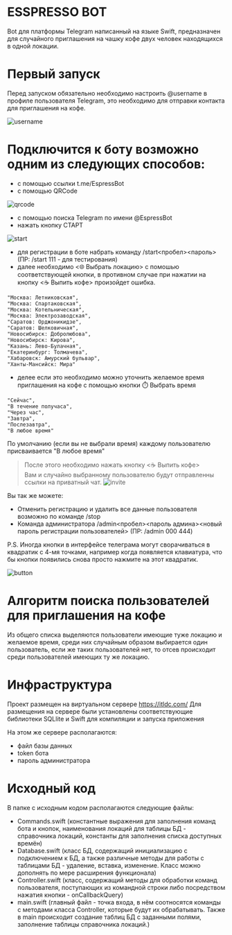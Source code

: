 # ESSPRESSO BOT
Bot для платформы Telegram написанный на языке Swift, предназначен для случайного приглашения на чашку кофе двух человек находящихся в одной локации.

# Первый запуск
Перед запуском обязательно необходимо настроить @username в профиле пользователя Telegram, это необходимо для отправки контакта для приглашения на кофе.

  ![username](https://cdn1.savepice.ru/uploads/2019/11/10/9329cf3eba4782f834818a01f7af3e0f-full.png)

# Подключится к боту возможно одним из следующих способов:

  - с помощью ссылки t.me/EspressBot
  - с помощью QRCode
  
  ![qrcode](https://cdn1.savepice.ru/uploads/2019/11/10/8d2e06479cdab126d1b1f98865094fee-full.png)
  
  - с помощью поиска Telegram по имени @EspressBot
  - нажать кнопку СТАРТ
  
  ![start](https://cdn1.savepice.ru/uploads/2019/11/10/54c53459618c0907cae8ec4317663ec0-full.jpg)
  
  - для регистрации в боте набрать команду /start<пробел><пароль> (ПР: /start 111 - для тестирования)
  - далее необходимо <🌐 Выбрать локацию> с помошью соответствующей кнопки, в противном случае при нажатии на кнопку <☕ Выпить кофе> произойдет ошибка.
  ```
"Москва: Летниковская",
"Москва: Спартаковская",
"Москва: Котельническая",
"Москва: Электрозаводская",
"Саратов: Орджоникидзе",
"Саратов: Шелковичная",
"Новосибирск: Добролюбова",
"Новосибирск: Кирова",
"Казань: Лево-Булачная",
"Екатеринбург: Толмачева",
"Хабаровск: Амурский бульвар",
"Ханты-Мансийск: Мира"
```
  - делее если это необходимо можно уточнить желаемое время приглашения на кофе с помощью кнопки ⏱️ Выбрать время
```
"Сейчас",
"В течение получаса",
"Через час",
"Завтра",
"Послезавтра",
"В любое время"
```
По умолчанию (если вы не выбрали время) каждому пользователю присваивается "В любое время"
>После этого необходимо нажать кнопку <☕ Выпить кофе>  
>Вам и случайно выбранному пользователю будут отправленны ссылки на приватный чат.
![invite](https://cdn1.savepice.ru/uploads/2019/11/10/8ad77de9078b616ffb731fbb2a30c392-full.jpg)

Вы так же можете:
  - Отменить регистрацию и удалить все данные пользователя возможно по команде /stop
  - Команда администратора /admin<пробел><пароль админа><новый пароль регистрации пользователей>
  (ПР: /admin 000 444)

P.S. Иногда кнопки в интерфейсе телеграма могут сворачиваться в квадратик с 4-мя точками, например когда появляется клавиатура, что бы кнопки появились снова просто нажмите на этот квадратик.

![button](https://cdn1.savepice.ru/uploads/2019/11/11/7b42f9217d7371cb5da73aed51f8b473-full.jpg)

# Алгоритм поиска пользователей для приглашения на кофе
Из общего списка выделяются пользователи имеющие туже локацию и желаемое время, среди них случайным образом выбирается один пользователь, если же таких пользователей нет, то отсев происходит среди пользователей имеющих ту же локацию.


# Инфраструктура
Проект размещен на виртуальном сервере https://itldc.com/
Для размещения на сервере были установлены соответствующие библиотеки SQLlite и Swift для компиляции и запуска приложения

На этом же сервере располагаются: 
  - файл базы данных
  - token бота
  - пароль администратора

# Исходный код
В папке с исходным кодом располагаются следующие файлы: 
  - Commands.swift (константные выражения для заполнения команд бота и кнопок, наименования локаций для таблицы БД - справочника локаций, константы для заполнения списка доступных времён)
  - Database.swift (класс БД, содержащий инициализацию с подключением к БД, а также различные методы для работы с таблицами БД - удаление, вставка, изменение. Класс можно дополнять по мере расширения функционала)
  - Controller.swift (класс, содержащий методы для обработки команд пользователя, поступающих из командной строки либо посредством нажатия кнопки - onCallbackQuery)
 - main.swift (главный файл - точка входа, в нём соотносятся команды с методами класса Controller, которые будут их обрабатывать. Также в main происходит создание таблиц БД с заданными полями, заполнение таблицы справочника локаций.) 
